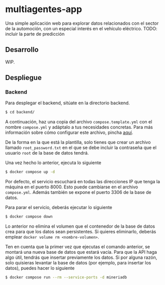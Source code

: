 # multiagentes-app
Una simple aplicación web para explorar datos relacionados con el sector de la automoción, con un especial
interés en el vehículo eléctrico. TODO: incluir la parte de predicción

## Desarrollo
WIP.

## Despliegue
### Backend
Para desplegar el backend, sitúate en la directorio
backend.
```bash
$ cd backend/
```
A continuación, haz una copia del archivo `compose.template.yml` con el nombre `compose.yml` y adáptalo a tus necesidades concretas. Para más información sobre cómo configurar este archivo, pincha [aquí](https://github.com/PabloDelHoyo/multiagentes-app/tree/master/backend/README.md).

De la forma en la que está la plantilla, solo tienes que crear un archivo llamado `root_password.txt` en el que se
debe incluir la contraseña que el usuario `root` de la base
de datos tendrá. 

Una vez hecho lo anterior, ejecuta lo siguiente

```bash
$ docker compose up -d 
```
Por defecto, el servicio escuchará en todas las direcciones IP que tenga la máquina en el puerto 8000. Esto puede cambiarse en el archivo `compose.yml`. Además también se expone el puerto 3306 de la base de datos.





Para parar el servicio, deberás ejecutar lo siguiente
```bash
$ docker compose down
```
Lo anterior no elimina el volumen que el contenedor de la base de datos crea para que los datos sean persistentes. Si quieres eliminarlo, deberás emplear `docker volume rm <nombre-volumen>`.

Ten en cuenta que la primer vez que ejecutas el comando anterior, se montará una nueva base de datos que estará vacía. Para que la API haga algo útil, tendrás que insertar previamente los datos. Si por alguna razón, solo quisieras levantar la base de datos (por ejemplo, para insertar los datos), puedes hacer lo siguiente

```bash
$ docker compose run --rm --service-ports -d mineriadb
```